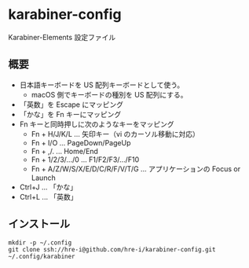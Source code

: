 # karabiner-config

Karabiner-Elements 設定ファイル

## 概要

- 日本語キーボードを US 配列キーボードとして使う。
  - macOS 側でキーボードの種別を US 配列にする。
- 「英数」を Escape にマッピング
- 「かな」を Fn キーにマッピング
- Fn キーと同時押しに次のようなキーをマッピング
  - Fn + H/J/K/L ... 矢印キー（vi のカーソル移動に対応）
  - Fn + I/O ... PageDown/PageUp
  - Fn + ,/. ... Home/End
  - Fn + 1/2/3/.../0 ... F1/F2/F3/.../F10
  - Fn + A/Z/W/S/X/E/D/C/R/F/V/T/G ... アプリケーションの Focus or Launch
- Ctrl+J ... 「かな」
- Ctrl+L ... 「英数」

## インストール

    mkdir -p ~/.config
    git clone ssh://hre-i@github.com/hre-i/karabiner-config.git ~/.config/karabiner
